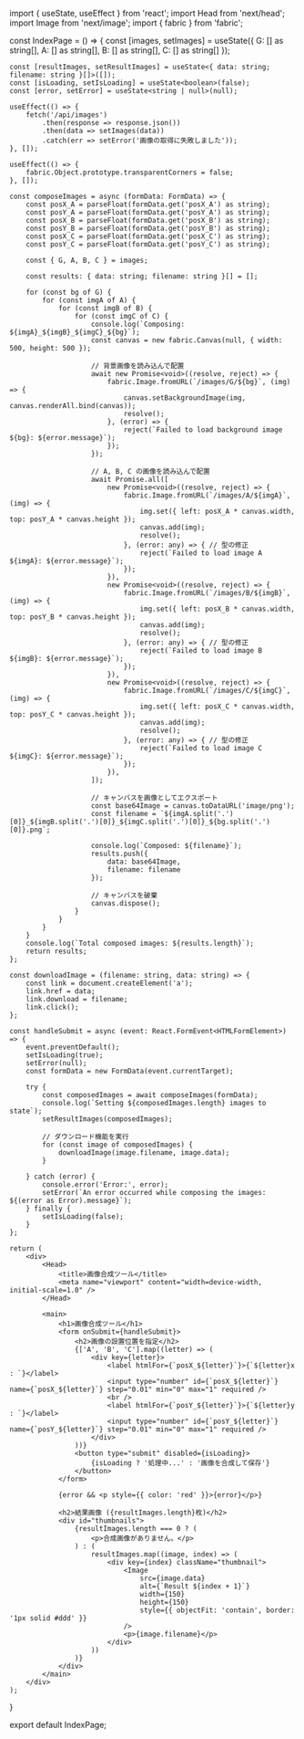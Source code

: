 import { useState, useEffect } from 'react';
import Head from 'next/head';
import Image from 'next/image';
import { fabric } from 'fabric';

const IndexPage = () => {
    const [images, setImages] = useState({
        G: [] as string[],
        A: [] as string[],
        B: [] as string[],
        C: [] as string[]
    });

    const [resultImages, setResultImages] = useState<{ data: string; filename: string }[]>([]);
    const [isLoading, setIsLoading] = useState<boolean>(false);
    const [error, setError] = useState<string | null>(null);

    useEffect(() => {
        fetch('/api/images')
            .then(response => response.json())
            .then(data => setImages(data))
            .catch(err => setError('画像の取得に失敗しました'));
    }, []);

    useEffect(() => {
        fabric.Object.prototype.transparentCorners = false;
    }, []);

    const composeImages = async (formData: FormData) => {
        const posX_A = parseFloat(formData.get('posX_A') as string);
        const posY_A = parseFloat(formData.get('posY_A') as string);
        const posX_B = parseFloat(formData.get('posX_B') as string);
        const posY_B = parseFloat(formData.get('posY_B') as string);
        const posX_C = parseFloat(formData.get('posX_C') as string);
        const posY_C = parseFloat(formData.get('posY_C') as string);

        const { G, A, B, C } = images;

        const results: { data: string; filename: string }[] = [];

        for (const bg of G) {
            for (const imgA of A) {
                for (const imgB of B) {
                    for (const imgC of C) {
                        console.log(`Composing: ${imgA}_${imgB}_${imgC}_${bg}`);
                        const canvas = new fabric.Canvas(null, { width: 500, height: 500 });

                        // 背景画像を読み込んで配置
                        await new Promise<void>((resolve, reject) => {
                            fabric.Image.fromURL(`/images/G/${bg}`, (img) => {
                                canvas.setBackgroundImage(img, canvas.renderAll.bind(canvas));
                                resolve();
                            }, (error) => {
                                reject(`Failed to load background image ${bg}: ${error.message}`);
                            });
                        });

                        // A, B, C の画像を読み込んで配置
                        await Promise.all([
                            new Promise<void>((resolve, reject) => {
                                fabric.Image.fromURL(`/images/A/${imgA}`, (img) => {
                                    img.set({ left: posX_A * canvas.width, top: posY_A * canvas.height });
                                    canvas.add(img);
                                    resolve();
                                }, (error: any) => { // 型の修正
                                    reject(`Failed to load image A ${imgA}: ${error.message}`);
                                });
                            }),
                            new Promise<void>((resolve, reject) => {
                                fabric.Image.fromURL(`/images/B/${imgB}`, (img) => {
                                    img.set({ left: posX_B * canvas.width, top: posY_B * canvas.height });
                                    canvas.add(img);
                                    resolve();
                                }, (error: any) => { // 型の修正
                                    reject(`Failed to load image B ${imgB}: ${error.message}`);
                                });
                            }),
                            new Promise<void>((resolve, reject) => {
                                fabric.Image.fromURL(`/images/C/${imgC}`, (img) => {
                                    img.set({ left: posX_C * canvas.width, top: posY_C * canvas.height });
                                    canvas.add(img);
                                    resolve();
                                }, (error: any) => { // 型の修正
                                    reject(`Failed to load image C ${imgC}: ${error.message}`);
                                });
                            }),
                        ]);

                        // キャンバスを画像としてエクスポート
                        const base64Image = canvas.toDataURL('image/png');
                        const filename = `${imgA.split('.')[0]}_${imgB.split('.')[0]}_${imgC.split('.')[0]}_${bg.split('.')[0]}.png`;

                        console.log(`Composed: ${filename}`);
                        results.push({
                            data: base64Image,
                            filename: filename
                        });

                        // キャンバスを破棄
                        canvas.dispose();
                    }
                }
            }
        }
        console.log(`Total composed images: ${results.length}`);
        return results;
    };

    const downloadImage = (filename: string, data: string) => {
        const link = document.createElement('a');
        link.href = data;
        link.download = filename;
        link.click();
    };

    const handleSubmit = async (event: React.FormEvent<HTMLFormElement>) => {
        event.preventDefault();
        setIsLoading(true);
        setError(null);
        const formData = new FormData(event.currentTarget);

        try {
            const composedImages = await composeImages(formData);
            console.log(`Setting ${composedImages.length} images to state`);
            setResultImages(composedImages);

            // ダウンロード機能を実行
            for (const image of composedImages) {
                downloadImage(image.filename, image.data);
            }

        } catch (error) {
            console.error('Error:', error);
            setError(`An error occurred while composing the images: ${(error as Error).message}`);
        } finally {
            setIsLoading(false);
        }
    };

    return (
        <div>
            <Head>
                <title>画像合成ツール</title>
                <meta name="viewport" content="width=device-width, initial-scale=1.0" />
            </Head>

            <main>
                <h1>画像合成ツール</h1>
                <form onSubmit={handleSubmit}>
                    <h2>画像の設置位置を指定</h2>
                    {['A', 'B', 'C'].map((letter) => (
                        <div key={letter}>
                            <label htmlFor={`posX_${letter}`}>{`${letter}x : `}</label>
                            <input type="number" id={`posX_${letter}`} name={`posX_${letter}`} step="0.01" min="0" max="1" required />
                            <br />
                            <label htmlFor={`posY_${letter}`}>{`${letter}y : `}</label>
                            <input type="number" id={`posY_${letter}`} name={`posY_${letter}`} step="0.01" min="0" max="1" required />
                        </div>
                    ))}
                    <button type="submit" disabled={isLoading}>
                        {isLoading ? '処理中...' : '画像を合成して保存'}
                    </button>
                </form>

                {error && <p style={{ color: 'red' }}>{error}</p>}

                <h2>結果画像 ({resultImages.length}枚)</h2>
                <div id="thumbnails">
                    {resultImages.length === 0 ? (
                        <p>合成画像がありません。</p>
                    ) : (
                        resultImages.map((image, index) => (
                            <div key={index} className="thumbnail">
                                <Image
                                    src={image.data}
                                    alt={`Result ${index + 1}`}
                                    width={150}
                                    height={150}
                                    style={{ objectFit: 'contain', border: '1px solid #ddd' }}
                                />
                                <p>{image.filename}</p>
                            </div>
                        ))
                    )}
                </div>
            </main>
        </div>
    );
}

export default IndexPage;
